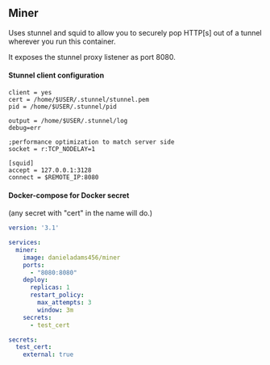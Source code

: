 ## Miner
Uses stunnel and squid to allow you to securely pop HTTP[s] out of a tunnel wherever you run this container.

It exposes the stunnel proxy listener as port 8080.

#### Stunnel client configuration
```
client = yes
cert = /home/$USER/.stunnel/stunnel.pem
pid = /home/$USER/.stunnel/pid

output = /home/$USER/.stunnel/log
debug=err

;performance optimization to match server side
socket = r:TCP_NODELAY=1

[squid]
accept = 127.0.0.1:3128
connect = $REMOTE_IP:8080
```

#### Docker-compose for Docker secret
(any secret with "cert" in the name will do.)
```yaml
version: '3.1'

services:
  miner:
    image: danieladams456/miner
    ports:
      - "8080:8080"
    deploy:
      replicas: 1
      restart_policy:
        max_attempts: 3
        window: 3m
    secrets:
      - test_cert

secrets:
  test_cert:
    external: true
```

